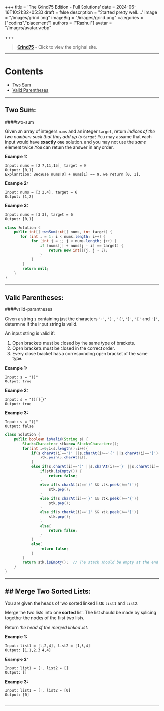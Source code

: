 +++
title = 'The Grind75 Edition - Full Solutions'
date = 2024-06-16T10:21:32+05:30
draft = false
description = "Started pretty well...."
image = "/images/grind.png"
imageBig = "/images/grind.png"
categories = ["coding","placement"]
authors = ["Raghul"]
avatar = "/images/avatar.webp"

+++

> [**Grind75**](https://www.techinterviewhandbook.org/grind75?weeks=26&hours=40) - Click to view the original site.

------

# Contents
 - [Two Sum](#two-sum) 
 - [Valid Parentheses](#valid-parantheses)

------



## Two Sum:

####two-sum

Given an array of integers `nums` and an integer `target`, return *indices of the two numbers such that they add up to `target`*.You may assume that each input would have **exactly** one solution, and you may not use the *same* element twice.You can return the answer in any order.

**Example 1:**

```
Input: nums = [2,7,11,15], target = 9
Output: [0,1]
Explanation: Because nums[0] + nums[1] == 9, we return [0, 1].
```

**Example 2:**

```
Input: nums = [3,2,4], target = 6
Output: [1,2]
```

**Example 3:**

```
Input: nums = [3,3], target = 6
Output: [0,1]
```

```java
class Solution {
    public int[] twoSum(int[] nums, int target) {
       for (int i = 1; i < nums.length; i++) {
            for (int j = i; j < nums.length; j++) {
                if (nums[j] + nums[j - i] == target) {
                    return new int[]{j, j - i};
                }
            }
        }
        return null;
    }
}
```

------



## Valid Parentheses:

####valid-parantheses

Given a string `s` containing just the characters `'('`, `')'`, `'{'`, `'}'`, `'['` and `']'`, determine if the input string is valid.

An input string is valid if:

1. Open brackets must be closed by the same type of brackets.
2. Open brackets must be closed in the correct order.
3. Every close bracket has a corresponding open bracket of the same type.

**Example 1:**

```
Input: s = "()"
Output: true
```

**Example 2:**

```
Input: s = "()[]{}"
Output: true
```

**Example 3:**

```
Input: s = "(]"
Output: false
```

```Java
class Solution {
    public boolean isValid(String s) {
        Stack<Character> stk=new Stack<Character>();
        for(int i=0;i<s.length();i++){
            if(s.charAt(i)=='(' ||s.charAt(i)=='{' ||s.charAt(i)=='['){
                stk.push(s.charAt(i));
            }
            else if(s.charAt(i)==')' ||s.charAt(i)=='}' ||s.charAt(i)==']'){
                if(stk.isEmpty()) {
                    return false;
                }
                else if(s.charAt(i)==')' && stk.peek()=='('){
                    stk.pop();
                }
                else if(s.charAt(i)=='}' && stk.peek()=='{'){
                    stk.pop();
                }
                else if(s.charAt(i)==']' && stk.peek()=='['){
                    stk.pop();
                }
                else{
                    return false;
                }
            }
            else{
                return false;
            }
        }
        return stk.isEmpty();  // The stack should be empty at the end for all brackets to be valid
    }
}
```

------



## ## Merge Two Sorted Lists:

You are given the heads of two sorted linked lists `list1` and `list2`.

Merge the two lists into one **sorted** list. The list should be made by splicing together the nodes of the first two lists.

Return *the head of the merged linked list*.

**Example 1:**

```
Input: list1 = [1,2,4], list2 = [1,3,4]
Output: [1,1,2,3,4,4]
```

**Example 2:**

```
Input: list1 = [], list2 = []
Output: []
```

**Example 3:**

```
Input: list1 = [], list2 = [0]
Output: [0]
```

```java

```

------


